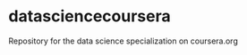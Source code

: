 datasciencecoursera
===================

Repository for the data science specialization on coursera.org
